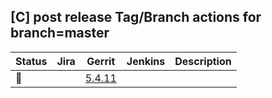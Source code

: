 [C] post release Tag/Branch actions for branch=master
-----------------------------------------------------

| Status | Jira | Gerrit | Jenkins | Description |
| ------ | ---- | ------ | ------- | ----------- |
| :hammer: | | [5.4.11](https://gerrit.opencord.org/plugins/gitiles/voltha-protos/+/refs/heads/voltha-2.12/VERSION) | | |
